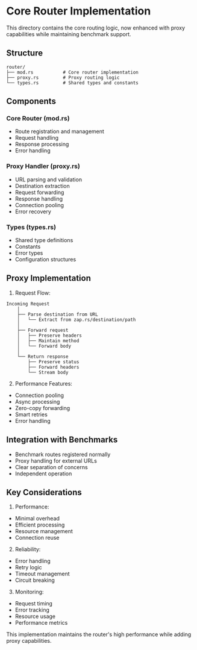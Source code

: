 # Core Router Implementation

This directory contains the core routing logic, now enhanced with proxy capabilities while maintaining benchmark support.

## Structure

```
router/
├── mod.rs           # Core router implementation
├── proxy.rs         # Proxy routing logic
└── types.rs         # Shared types and constants
```

## Components

### Core Router (mod.rs)
- Route registration and management
- Request handling
- Response processing
- Error handling

### Proxy Handler (proxy.rs)
- URL parsing and validation
- Destination extraction
- Request forwarding
- Response handling
- Connection pooling
- Error recovery

### Types (types.rs)
- Shared type definitions
- Constants
- Error types
- Configuration structures

## Proxy Implementation

1. Request Flow:
```
Incoming Request
    │
    ├── Parse destination from URL
    │   └── Extract from zap.rs/destination/path
    │
    ├── Forward request
    │   ├── Preserve headers
    │   ├── Maintain method
    │   └── Forward body
    │
    └── Return response
        ├── Preserve status
        ├── Forward headers
        └── Stream body
```

2. Performance Features:
- Connection pooling
- Async processing
- Zero-copy forwarding
- Smart retries
- Error handling

## Integration with Benchmarks

- Benchmark routes registered normally
- Proxy handling for external URLs
- Clear separation of concerns
- Independent operation

## Key Considerations

1. Performance:
- Minimal overhead
- Efficient processing
- Resource management
- Connection reuse

2. Reliability:
- Error handling
- Retry logic
- Timeout management
- Circuit breaking

3. Monitoring:
- Request timing
- Error tracking
- Resource usage
- Performance metrics

This implementation maintains the router's high performance while adding proxy capabilities.
